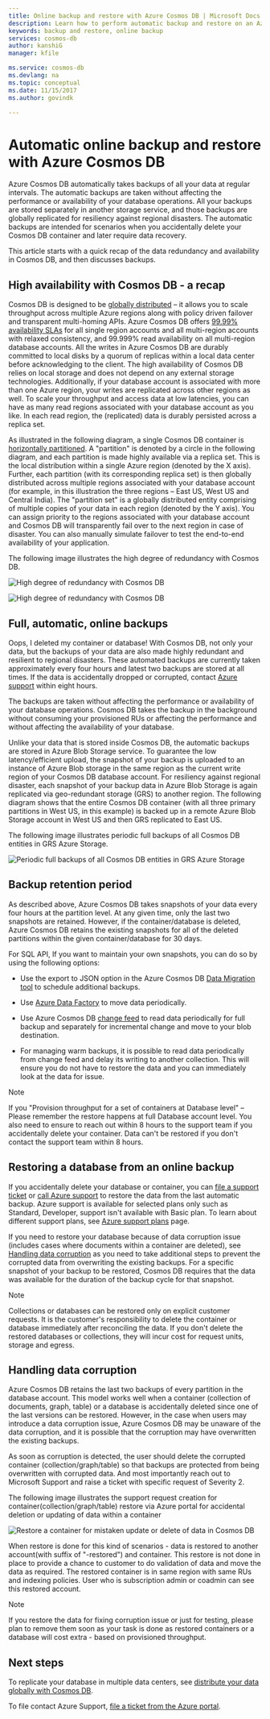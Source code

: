 ```yaml
---
title: Online backup and restore with Azure Cosmos DB | Microsoft Docs
description: Learn how to perform automatic backup and restore on an Azure Cosmos DB database.
keywords: backup and restore, online backup
services: cosmos-db
author: kanshiG
manager: kfile

ms.service: cosmos-db
ms.devlang: na
ms.topic: conceptual
ms.date: 11/15/2017
ms.author: govindk

---
```

# Automatic online backup and restore with Azure Cosmos DB
Azure Cosmos DB automatically takes backups of all your data at regular intervals. The automatic backups are taken without affecting the performance or availability of your database operations. All your backups are stored separately in another storage service, and those backups are globally replicated for resiliency against regional disasters. The automatic backups are intended for scenarios when you accidentally delete your Cosmos DB container and later require data recovery.  

This article starts with a quick recap of the data redundancy and availability in Cosmos DB, and then discusses backups. 

## High availability with Cosmos DB - a recap
Cosmos DB is designed to be [globally distributed](distribute-data-globally.md) – it allows you to scale throughput across multiple Azure regions along with policy driven failover and transparent multi-homing APIs. Azure Cosmos DB offers [99.99% availability SLAs](https://azure.microsoft.com/support/legal/sla/cosmos-db) for all single region accounts and all multi-region accounts with relaxed consistency, and 99.999% read availability on all multi-region database accounts. All the writes in Azure Cosmos DB are durably committed to local disks by a quorum of replicas within a local data center before acknowledging to the client. The high availability of Cosmos DB relies on local storage and does not depend on any external storage technologies. Additionally, if your database account is associated with more than one Azure region, your writes are replicated across other regions as well. To scale your throughput and access data at low latencies, you can have as many read regions associated with your database account as you like. In each read region, the (replicated) data is durably persisted across a replica set.  

As illustrated in the following diagram, a single Cosmos DB container is [horizontally partitioned](partition-data.md). A "partition" is denoted by a circle in the following diagram, and each partition is made highly available via a replica set. This is the local distribution within a single Azure region (denoted by the X axis). Further, each partition (with its corresponding replica set) is then globally distributed across multiple regions associated with your database account (for example, in this illustration the three regions – East US, West US and Central India). The "partition set" is a globally distributed entity comprising of multiple copies of your data in each region (denoted by the Y axis). You can assign priority to the regions associated with your database account and Cosmos DB will transparently fail over to the next region in case of disaster. You can also manually simulate failover to test the end-to-end availability of your application.  

The following image illustrates the high degree of redundancy with Cosmos DB.

![High degree of redundancy with Cosmos DB](./media/online-backup-and-restore/redundancy.png)

![High degree of redundancy with Cosmos DB](./media/online-backup-and-restore/global-distribution.png)

## Full, automatic, online backups
Oops, I deleted my container or database! With Cosmos DB, not only your data, but the backups of your data are also made highly redundant and resilient to regional disasters. These automated backups are currently taken approximately every four hours and latest two backups are stored at all times. If the data is accidentally dropped or corrupted, contact [Azure support](https://azure.microsoft.com/support/options/) within eight hours. 

The backups are taken without affecting the performance or availability of your database operations. Cosmos DB takes the backup in the background without consuming your provisioned RUs or affecting the performance and without affecting the availability of your database. 

Unlike your data that is stored inside Cosmos DB, the automatic backups are stored in Azure Blob Storage service. To guarantee the low latency/efficient upload, the snapshot of your backup is uploaded to an instance of Azure Blob storage in the same region as the current write region of your Cosmos DB database account. For resiliency against regional disaster, each snapshot of your backup data in Azure Blob Storage is again replicated via geo-redundant storage (GRS) to another region. The following diagram shows that the entire Cosmos DB container (with all three primary partitions in West US, in this example) is backed up in a remote Azure Blob Storage account in West US and then GRS replicated to East US. 

The following image illustrates periodic full backups of all Cosmos DB entities in GRS Azure Storage.

![Periodic full backups of all Cosmos DB entities in GRS Azure Storage](./media/online-backup-and-restore/automatic-backup.png)

## Backup retention period
As described above, Azure Cosmos DB takes snapshots of your data every four hours at the partition level. At any given time, only the last two snapshots are retained. However, if the container/database is deleted, Azure Cosmos DB retains the existing snapshots for all of the deleted partitions within the given container/database for 30 days.

For SQL API, If you want to maintain your own snapshots, you can do so by using the following options:

* Use the export to JSON option in the Azure Cosmos DB [Data Migration tool](import-data.md#export-to-json-file) to schedule additional backups.

* Use [Azure Data Factory](../data-factory/connector-azure-cosmos-db.md) to move data periodically.

* Use Azure Cosmos DB [change feed](change-feed.md) to read data periodically for full backup and separately for incremental change and move to your blob destination. 

* For managing warm backups, it is possible to read data periodically from change feed and delay its writing to another collection. This will ensure you do not have to restore the data and you can immediately look at the data for issue. 

> [!NOTE]
> If you "Provision throughput for a set of containers at Database level" – Please remember the restore happens at full Database account level. You also need to ensure to reach out within 8 hours to the support team if you accidentally delete your container. Data can't be restored if you don't contact the support team within 8 hours.

## Restoring a database from an online backup

If you accidentally delete your database or container, you can [file a support ticket](https://portal.azure.com/?#blade/Microsoft_Azure_Support/HelpAndSupportBlade) or [call Azure support](https://azure.microsoft.com/support/options/) to restore the data from the last automatic backup. Azure support is available for selected plans only such as Standard, Developer, support isn't available with Basic plan. To learn about different support plans, see [Azure support plans](https://azure.microsoft.com/support/plans/) page. 

If you need to restore your database because of data corruption issue (includes cases where documents within a container are deleted), see [Handling data corruption](#handling-data-corruption) as you need to take additional steps to prevent the corrupted data from overwriting the existing backups. For a specific snapshot of your backup to be restored, Cosmos DB requires that the data was available for the duration of the backup cycle for that snapshot.

> [!NOTE]
> Collections or databases can be restored only on explicit customer requests. It is the customer's responsibility to delete the container or database immediately after reconciling the data. If you don't delete the restored databases or collections, they will incur cost for request units, storage and egress.

## Handling data corruption

Azure Cosmos DB retains the last two backups of every partition in the database account. This model works well when a container (collection of documents, graph, table) or a database is accidentally deleted since one of the last versions can be restored. However, in the case when users may introduce a data corruption issue, Azure Cosmos DB may be unaware of the data corruption, and it is possible that the corruption may have overwritten the existing backups. 

As soon as corruption is detected, the user should delete the corrupted container (collection/graph/table) so that backups are protected from being overwritten with corrupted data. And most importantly reach out to Microsoft Support and raise a ticket with specific request of Severity 2. 

The following image illustrates the support request creation for container(collection/graph/table) restore via Azure portal for accidental deletion or updating of data within a container

![Restore a container for mistaken update or delete of data in Cosmos DB](./media/online-backup-and-restore/backup-restore-support.png)

When restore is done for this kind of scenarios - data is restored to another account(with suffix of "-restored") and container. This restore is not done in place to provide a chance to customer to do validation of data and move the data as required. The restored container is in same region with same RUs and indexing policies. User who is subscription admin or coadmin can see this restored account.


> [!NOTE]
> If you restore the data for fixing corruption issue or just for testing, please plan to remove them soon as your task is done as restored containers or a database will cost extra - based on provisioned throughput. 
## Next steps

To replicate your database in multiple data centers, see [distribute your data globally with Cosmos DB](distribute-data-globally.md). 

To file contact Azure Support, [file a ticket from the Azure portal](https://portal.azure.com/?#blade/Microsoft_Azure_Support/HelpAndSupportBlade).

